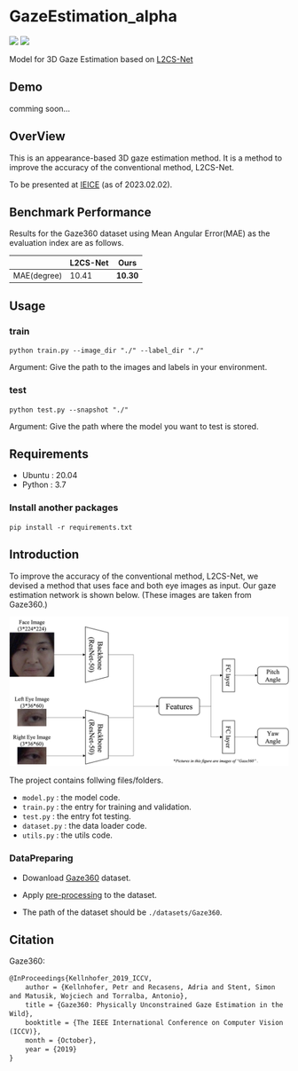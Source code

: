 # GazeEstimation_alpha
<img src="https://img.shields.io/badge/python%20-%2314354C.svg?&style=for-the-badge&logo=python&logoColor=white"/> <img src="https://img.shields.io/badge/PyTorch%20-%23EE4C2C.svg?&style=for-the-badge&logo=PyTorch&logoColor=white" />

Model for 3D Gaze Estimation based on [L2CS-Net](https://github.com/Ahmednull/L2CS-Net)

## Demo
comming soon...

## OverView
This is an appearance-based 3D gaze estimation method. It is a method to improve the accuracy of the conventional method, L2CS-Net.

To be presented at [IEICE](https://www.ieice-taikai.jp/2023general/jpn/) (as of 2023.02.02).

## Benchmark Performance

Results for the Gaze360 dataset using Mean Angular Error(MAE) as the evaluation index are as follows.

|             | L2CS-Net |    Ours   |
| ----------- | -------- | --------- |
| MAE(degree) |   10.41  | **10.30** |

## Usage

### train
```
python train.py --image_dir "./" --label_dir "./"
```
Argument: Give the path to the images and labels in your environment.

### test
```
python test.py --snapshot "./"
```
Argument: Give the path where the model you want to test is stored.

## Requirements
- Ubuntu : 20.04
- Python : 3.7

### Install another packages
```
pip install -r requirements.txt
```

## Introduction
To improve the accuracy of the conventional method, L2CS-Net, we devised a method that uses face and both eye images as input. Our gaze estimation network is shown below. (These images are taken from Gaze360.)

![introfig](./pictures/basicmodel.png)



The project contains follwing files/folders.

- `model.py` : the model code.
- `train.py` : the entry for training and validation.
- `test.py` : the entry fot testing.
- `dataset.py` : the data loader code.
- `utils.py` : the utils code.

### DataPreparing
* Dowanload [Gaze360](http://gaze360.csail.mit.edu/) dataset.

* Apply [pre-processing](http://phi-ai.buaa.edu.cn/Gazehub/3D-dataset/) to the dataset.

* The path of the dataset should be `./datasets/Gaze360`.


## Citation
Gaze360:
```
@InProceedings{Kellnhofer_2019_ICCV,
	author = {Kellnhofer, Petr and Recasens, Adria and Stent, Simon and Matusik, Wojciech and Torralba, Antonio},
	title = {Gaze360: Physically Unconstrained Gaze Estimation in the Wild},
	booktitle = {The IEEE International Conference on Computer Vision (ICCV)},
	month = {October},
	year = {2019}
}
```
